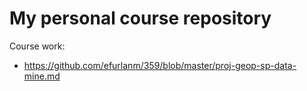 # My personal course repository

Course work:

- https://github.com/efurlanm/359/blob/master/proj-geop-sp-data-mine.md
